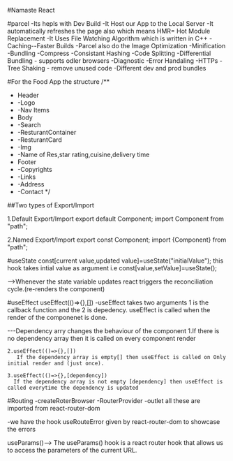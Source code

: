 #Namaste React 

#parcel
-Its hepls with Dev Build
-It Host our App to the Local Server
-It automatically refreshes the page also which means HMR= Hot Module Replacement
-It Uses File Watching Algorithm which is written in C++
-Caching--Faster Builds
-Parcel also do the Image Optimization
-Minification
-Bundling
-Compress
-Consistant Hashing
-Code Splitting
-Differential Bundling - supports odler browsers
-Diagnostic
-Error Handaling
-HTTPs
-Tree Shaking - remove unused code
-Different dev and prod bundles

#For the Food App the structure
/**
 * Header
 *  -Logo
 *  -Nav Items
 * Body
 *  -Search
 *  -ResturantContainer
 *   -ResturantCard
 *    -Img
 *    -Name of Res,star rating,cuisine,delivery time
 * Footer
 *  -Copyrights
 *  -Links
 *  -Address
 *  -Contact
 */
 
 ##Two types of Export/Import

 1.Default Export/Import
  export default Component; import Component from "path";

 2.Named Export/Import
  export const Component; import {Component} from "path";


#useState
  const[current value,updated value]=useState("initialValue");
   this hook takes intial value as argument
   i.e const[value,setValue]=useState();

-->Whenever the state variable updates react triggers the reconciliation cycle.(re-renders the component)


 #useEffect
  useEffect(()=>{},[])
  -useEffect takes two arguments 1 is the callback function and the 2 is depedency.
  useEffect is called when the render of the  componenet is done.

  ---Dependency arry changes the behaviour of the component
    1.If there is no dependency array then it is called on every component render
    
    2.useEffect(()=>{},[])
       If the dependency array is empty[] then useEffect is called on Only initial render and (just once).

    3.useEffect(()=>{},[dependency])
      If the dependency array is not empty [dependency] then useEffect is called everytime the dependency is updated

#Routing
 -createRoterBrowser
 -RouterProvider
 -outlet 
 all these are imported from react-router-dom

 -we have the hook useRouteError given by react-router-dom to showcase the errors 

 useParams()-->
    The useParams() hook is a react router hook that allows us to access the parameters of the current URL.
  
 